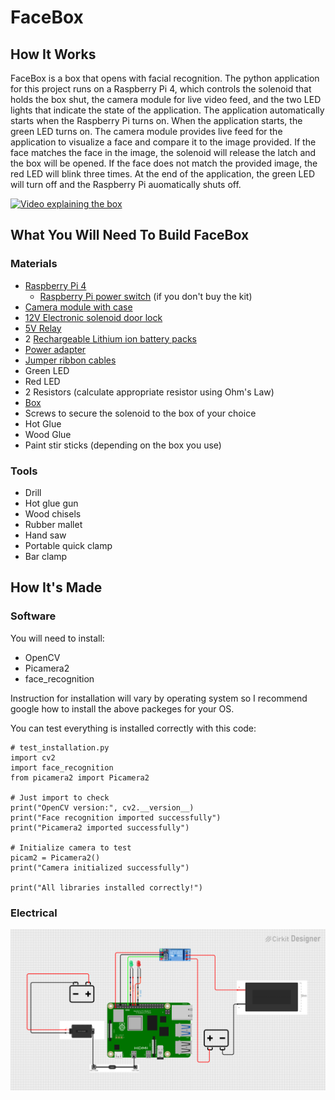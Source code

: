# FaceBox

## How It Works
FaceBox is a box that opens with facial recognition. The python application for this project runs on a Raspberry Pi 4, which controls the solenoid that holds the box shut, the camera module for live video feed, and the two LED lights that indicate the state of the application. The application automatically starts when the Raspberry Pi turns on. When the application starts, the green LED turns on. The camera module provides live feed for the application to visualize a face and compare it to the image provided. If the face matches the face in the image, the solenoid will release the latch and the box will be opened. If the face does not match the provided image, the red LED will blink three times. At the end of the application, the green LED will turn off and the Raspberry Pi auomatically shuts off.

[![Video explaining the box](https://img.youtube.com/vi/-yx-T_3bWLI/0.jpg)](https://youtu.be/-yx-T_3bWLI)

## What You Will Need To Build FaceBox
### Materials 
* [Raspberry Pi 4](https://a.co/d/dmxZY0r)
    - [Raspberry Pi power switch](https://a.co/d/eeoZahd) (if you don't buy the kit)  
* [Camera module with case](https://a.co/d/2vhtAw)
* [12V Electronic solenoid door lock](https://a.co/d/dyk63Oi)
* [5V Relay](https://a.co/d/dMmcy7T)
* 2 [Rechargeable Lithium ion battery packs](https://a.co/d/iqWXyzS)
* [Power adapter](https://a.co/d/6XaGGVK)
* [Jumper ribbon cables](https://a.co/d/10DB8zA)
* Green LED
* Red LED
* 2 Resistors (calculate appropriate resistor using Ohm's Law)
* [Box](https://a.co/d/5UvDAct)
* Screws to secure the solenoid to the box of your choice
* Hot Glue
* Wood Glue
* Paint stir sticks (depending on the box you use)

### Tools
* Drill
* Hot glue gun
* Wood chisels
* Rubber mallet
* Hand saw
* Portable quick clamp
* Bar clamp

## How It's Made
### Software 
You will need to install:
* OpenCV
* Picamera2
* face_recognition

Instruction for installation will vary by operating system so I recommend google how to install the above packeges for your OS.

You can test everything is installed correctly with this code:
```
# test_installation.py
import cv2
import face_recognition
from picamera2 import Picamera2

# Just import to check
print("OpenCV version:", cv2.__version__)
print("Face recognition imported successfully")
print("Picamera2 imported successfully")

# Initialize camera to test
picam2 = Picamera2()
print("Camera initialized successfully")

print("All libraries installed correctly!")
```

### Electrical  
![Electrical diagram for the facial recotgnition box](/faceboxdiagram.png)
